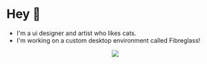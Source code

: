 # Hey 👋


- I'm a ui designer and artist who likes cats.
- I'm working on a custom desktop environment called Fibreglass!

<p align="center">
<img src="https://komarev.com/ghpvc/?username=dealerofallthecats&color=0E9C47&style=for-the-badge">


<!--
**dealerofallthecats/dealerofallthecats** is a ✨ _special_ ✨ repository because its `README.md` (this file) appears on your GitHub profile.

Here are some ideas to get you started:

- 🔭 I’m currently working on ...
- 🌱 I’m currently learning ...
- 👯 I’m looking to collaborate on ...
- 🤔 I’m looking for help with ...
- 💬 Ask me about ...
- 📫 How to reach me: ...
- 😄 Pronouns: ...
- ⚡ Fun fact: ...
-->
